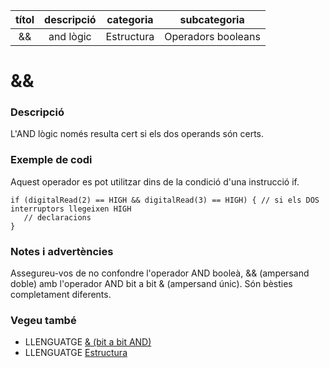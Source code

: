 
| títol | descripció | categoria | subcategoria |
| :---: | :--------: | :-------: | :----------: |
| && | and lògic | Estructura | Operadors booleans |

# &&

### Descripció

L'AND lògic només resulta cert si els dos operands són certs.

### Exemple de codi

Aquest operador es pot utilitzar dins de la condició d'una instrucció if.

```
if (digitalRead(2) == HIGH && digitalRead(3) == HIGH) { // si els DOS interruptors llegeixen HIGH
   // declaracions
}
```

### Notes i advertències

Assegureu-vos de no confondre l'operador AND booleà, && (ampersand doble) amb l'operador AND bit a bit & (ampersand únic). Són bèsties completament diferents.

### Vegeu també

*  LLENGUATGE [& (bit a bit AND)](../Operadors-bitabit/bitabitand.md)  
*  LLENGUATGE [Estructura](../Estructura.md)  
